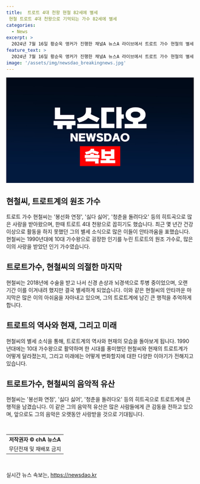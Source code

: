 ```yaml
---
title:  트로트 4대 천왕 현철 82세에 별세
 현철 트로트 4대 천왕으로 기억되는 가수 82세에 별세
categories:
  - News
excerpt: >
  2024년 7월 16일 황순욱 앵커가 진행한 채널A 뉴스A 라이브에서 트로트 가수 현철의 별세 소식과 그의 트로트계의 영향력, 최근 활동 부재에 대한 이야기가 전해졌다. 현철은 2018년 수술 후 건강 문제로 활동을 중단했으며, 1990년대 트로트 원조 가수로 많은 사랑을 받았다. 인기있던 현철의 별세 소식은 시대의 변화를 느끼게 하며 안타까운 소식으로 전해졌다.
feature_text: >
  2024년 7월 16일 황순욱 앵커가 진행한 채널A 뉴스A 라이브에서 트로트 가수 현철의 별세 소식과 그의 트로트계의 영향력, 최근 활동 부재에 대한 이야기가 전해졌다. 현철은 2018년 수술 후 건강 문제로 활동을 중단했으며, 1990년대 트로트 원조 가수로 많은 사랑을 받았다. 인기있던 현철의 별세 소식은 시대의 변화를 느끼게 하며 안타까운 소식으로 전해졌다.
image: '/assets/img/newsdao_breakingnews.jpg'
---
```


<p><img src="/assets/img/newsdao_breakingnews.jpg" alt="pcversion 속보" /></p>

<h2 data-ke-size="size26">현철씨, 트로트계의 원조 가수</h2>

<p data-ke-size="size16">트로트 가수 현철씨는 '봉선화 연정', '싫다 싫어', '청춘을 돌려다오' 등의 히트곡으로 많은 사랑을 받아왔으며, 한때 트로트 4대 천왕으로 꼽히기도 했습니다. 최근 몇 년간 건강 이상으로 활동을 하지 못했던 그의 별세 소식으로 많은 이들이 안타까움을 표했습니다. 현철씨는 1990년대에 10대 가수왕으로 굉장한 인기를 누린 트로트의 원조 가수로, 많은 이의 사랑을 받았던 인기 가수였습니다.</p>

<h2 data-ke-size="size26">트로트가수, 현철씨의 의절한 마지막</h2>

<p data-ke-size="size16">현철씨는 2018년에 수술을 받고 나서 신경 손상과 뇌경색으로 투병 중이었으며, 오랜 기간 이를 이겨내려 했지만 결국 별세하게 되었습니다. 이와 같은 현철씨의 안타까운 마지막은 많은 이의 아쉬움을 자아내고 있으며, 그의 트로트계에 남긴 큰 행적을 추억하게 합니다.</p>

<h2 data-ke-size="size26">트로트의 역사와 현재, 그리고 미래</h2>

<p data-ke-size="size16">현철씨의 별세 소식을 통해, 트로트계의 역사와 현재의 모습을 돌아보게 됩니다. 1990년대에는 10대 가수왕으로 활약하며 한 시대를 풍미했던 현철씨와 현재의 트로트계가 어떻게 달라졌는지, 그리고 미래에는 어떻게 변화할지에 대한 다양한 이야기가 전해지고 있습니다.</p>

<h2 data-ke-size="size26">트로트가수, 현철씨의 음악적 유산</h2>

<p data-ke-size="size16">현철씨는 '봉선화 연정', '싫다 싫어', '청춘을 돌려다오' 등의 히트곡으로 트로트계에 큰 행적을 남겼습니다. 이 같은 그의 음악적 유산은 많은 사람들에게 큰 감동을 전하고 있으며, 앞으로도 그의 음악은 오랫동안 사랑받을 것으로 기대됩니다.</p>

<p data-ke-size="size16">&nbsp;</p>

<table>
    <tbody>
        <tr>
            <td style="text-align: center;"><b>저작권자 © chA 뉴스A</b></td>
        </tr>
        <tr>
            <td style="text-align: center;">무단전재 및 재배포 금지</td>
        </tr>
    </tbody>
</table>

<p data-ke-size="size16">&nbsp;</p>
실시간 뉴스 속보는, <a href="https://newsdao.kr" rel="dofollow">https://newsdao.kr</a>


